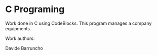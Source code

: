 C Programing
============

Work done in C using CodeBlocks. This program manages a company equipments.

Work authors:

Davide Barruncho